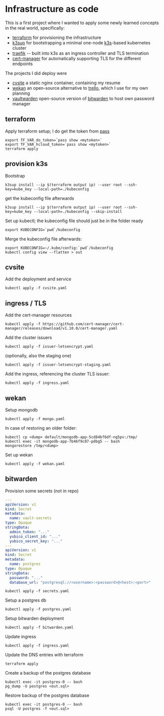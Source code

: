 # Infrastructure as code

This is a first project where I wanted to apply some newly learned concepts in the real world, specifically:

- [terraform] for provisioning the infrastructure
- [k3sup] for bootstrapping a minimal one-node [k3s]-based kubernetes cluster
- [traefik] -- built into k3s as an ingress controller and TLS termination
- [cert-manager] for automatically supporting TLS for the different endpoints

The projects I did deploy were

- [cvsite] a static nginx container, containing my resume
- [wekan] an open-source alternative to [trello], which I use for my own planning
- [vaultwarden] open-source version of [bitwarden] to host own password manager

[terraform]: https://terraform.io
[k3sup]: https://k3sup.dev
[k3s]: https://k3s.io
[traefik]: https://containo.us/traefik/
[cert-manager]: https://cert-manager.io/docs/installation/kubernetes/
[cvsite]: https://github.com/mhemeryck/cvsite
[wekan]: https://wekan.github.io/
[trello]: https://trello.com/
[bitwarden]: https://bitwarden.com/
[vaultwarden]: https://github.com/dani-garcia/vaultwarden

## terraform

Apply terraform setup; I do get the token from [pass]

    export TF_VAR_do_token=`pass show <mytoken>`
    export TF_VAR_hcloud_token=`pass show <mytoken>`
    terraform apply

[pass]: https://www.passwordstore.org/

## provision k3s

Bootstrap

    k3sup install --ip $(terraform output ip) --user root --ssh-key=kube_key --local-path=./kubeconfig

get the kubeconfig file afterwards

    k3sup install --ip $(terraform output ip) --user root --ssh-key=kube_key --local-path=./kubeconfig --skip-install

Set up kubectl; the kubeconfig file should just be in the folder ready

    export KUBECONFIG=`pwd`/kubeconfig

Merge the kubeconfig file afterwards:

    export KUBECONFIG=~/.kube/config:`pwd`/kubeconfig
    kubectl config view --flatten > out

## cvsite

Add the deployment and service

    kubectl apply -f cvsite.yaml

## ingress / TLS

Add the cert-manager resources

    kubectl apply -f https://github.com/cert-manager/cert-manager/releases/download/v1.10.0/cert-manager.yaml

Add the cluster issuers

    kubectl apply -f issuer-letsencrypt.yaml

(optionally, also the staging one)

    kubectl apply -f issuer-letsencrypt-staging.yaml

Add the ingress, referencing the cluster TLS issuer:

    kubectl apply -f ingress.yaml

## wekan

Setup mongodb

    kubectl apply -f mongo.yaml

In case of restoring an older <dump> folder:

    kubectl cp <dump> default/mongodb-app-5cd84bf6df-ng5pv:/tmp/
    kubectl exec -it mongodb-app-7b46f9c87-pdbg5 -- bash
    mongorestore /tmp/<dump>

Set up wekan

    kubectl apply -f wekan.yaml

## bitwarden

Provision some secrets (not in repo)


```yaml
---
apiVersion: v1
kind: Secret
metadata:
  name: vault-secrets
type: Opaque
stringData:
  admin_token: "..."
  yubico_client_id: "..."
  yubico_secret_key: "..."
---
apiVersion: v1
kind: Secret
metadata:
  name: postgres
type: Opaque
stringData:
  password: "..."
  database_url: "postgresql://<username>:<password>@<host>:<port>"
```

    kubectl apply -f secrets.yaml

Setup a postgres db

    kubectl apply -f postgres.yaml

Setup bitwarden deployment

    kubectl apply -f bitwarden.yaml

Update ingress

    kubectl apply -f ingress.yaml

Update the DNS entries with terraform

    terraform apply

Create a backup of the postgres database

    kubectl exec -it postgres-0 -- bash
    pg_dump -U postgres <out.sql>

Restore backup of the postgres database

    kubectl exec -it postgres-0 -- bash
    psql -U postgres -f <out.sql>
